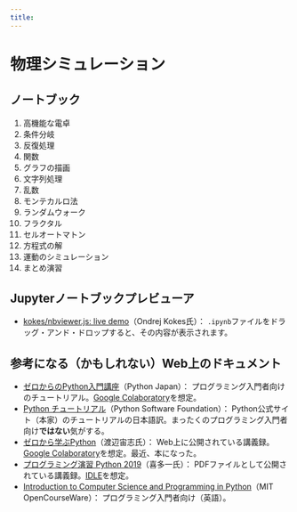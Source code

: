 ```yaml
---
title:
---
```



# 物理シミュレーション


## ノートブック

1. 高機能な電卓
1. 条件分岐
1. 反復処理
1. 関数
1. グラフの描画
1. 文字列処理
1. 乱数
1. モンテカルロ法
1. ランダムウォーク
1. フラクタル
1. セルオートマトン
1. 方程式の解
1. 運動のシミュレーション
1. まとめ演習


## Jupyterノートブックプレビューア

- [kokes/nbviewer.js: live demo](https://kokes.github.io/nbviewer.js/viewer.html)（Ondrej Kokes氏）：
  `.ipynb`ファイルをドラッグ・アンド・ドロップすると、その内容が表示されます。


<!-- textlint-disable
ja-engineering-paper/prh,
ja-technical-writing/ja-no-weak-phrase
-->

## 参考になる（かもしれない）Web上のドキュメント

<!-- textlint-enable -->

- [ゼロからのPython入門講座](https://www.python.jp/train/index.html)（Python Japan）：
  プログラミング入門者向けのチュートリアル。[Google Colaboratory](https://colab.research.google.com/notebooks/welcome.ipynb?hl=ja)を想定。
- [Python チュートリアル](https://docs.python.org/ja/3/tutorial/)（Python Software Foundation）：
  Python公式サイト（本家）のチュートリアルの日本語訳。まったくのプログラミング入門者向け**ではない**気がする。
- [ゼロから学ぶPython](https://kaityo256.github.io/python_zero/)（渡辺宙志氏）：
  Web上に公開されている講義録。[Google Colaboratory](https://colab.research.google.com/notebooks/welcome.ipynb?hl=ja)を想定。最近、本になった。
- [プログラミング演習 Python 2019](https://hdl.handle.net/2433/245698)（喜多一氏）：
  PDFファイルとして公開されている講義録。[IDLE](https://docs.python.org/ja/3/library/idle.html)を想定。
- [Introduction to Computer Science and Programming in Python](https://ocw.mit.edu/courses/electrical-engineering-and-computer-science/6-0001-introduction-to-computer-science-and-programming-in-python-fall-2016/)（MIT OpenCourseWare）：
  プログラミング入門者向け（英語）。
